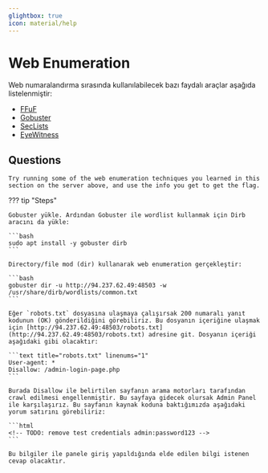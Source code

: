 ```yaml
---
glightbox: true
icon: material/help
---
```


# Web Enumeration

Web numaralandırma sırasında kullanılabilecek bazı faydalı araçlar aşağıda listelenmiştir:

* [FFuF](https://github.com/ffuf/ffuf)
* [Gobuster](https://github.com/OJ/gobuster)
* [SecLists](https://github.com/danielmiessler/SecLists)
* [EyeWitness](https://github.com/RedSiege/EyeWitness)

## Questions

```text
Try running some of the web enumeration techniques you learned in this section on the server above, and use the info you get to get the flag.
```

??? tip "Steps"

    Gobuster yükle. Ardından Gobuster ile wordlist kullanmak için Dirb aracını da yükle:

    ```bash
    sudo apt install -y gobuster dirb
    ```

    Directory/file mod (dir) kullanarak web enumeration gerçekleştir:

    ```bash
    gobuster dir -u http://94.237.62.49:48503 -w /usr/share/dirb/wordlists/common.txt
    ```

    Eğer `robots.txt` dosyasına ulaşmaya çalışırsak 200 numaralı yanıt kodunun (OK) gönderildiğini görebiliriz. Bu dosyanın içeriğine ulaşmak için [http://94.237.62.49:48503/robots.txt](http://94.237.62.49:48503/robots.txt) adresine git. Dosyanın içeriği aşağıdaki gibi olacaktır:

    ```text title="robots.txt" linenums="1"
    User-agent: *
    Disallow: /admin-login-page.php
    ```

    Burada Disallow ile belirtilen sayfanın arama motorları tarafından crawl edilmesi engellenmiştir. Bu sayfaya gidecek olursak Admin Panel ile karşılaşırız. Bu sayfanın kaynak koduna baktığımızda aşağıdaki yorum satırını görebiliriz:

    ```html
    <!-- TODO: remove test credentials admin:password123 -->
    ```

    Bu bilgiler ile panele giriş yapıldığında elde edilen bilgi istenen cevap olacaktır.
